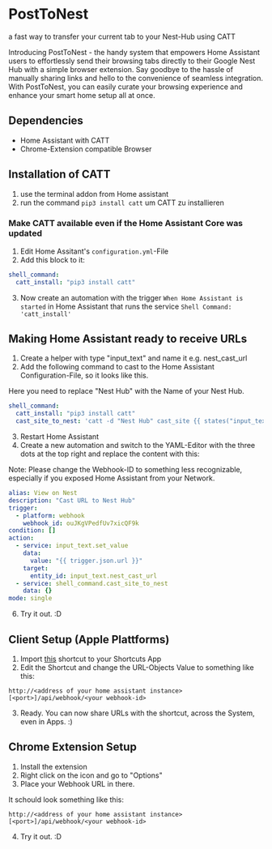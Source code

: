 # PostToNest
a fast way to transfer your current tab to your Nest-Hub using CATT

Introducing PostToNest - the handy system that empowers Home Assistant users to effortlessly send their browsing tabs directly to their Google Nest Hub with a simple browser extension. Say goodbye to the hassle of manually sharing links and hello to the convenience of seamless integration. With PostToNest, you can easily curate your browsing experience and enhance your smart home setup all at once. 

## Dependencies
- Home Assistant with CATT
- Chrome-Extension compatible Browser

## Installation of CATT
1. use the terminal addon from Home assistant
2. run the command `pip3 install catt` um CATT zu installieren

### Make CATT available even if the Home Assistant Core was updated
1. Edit Home Assitant's `configuration.yml`-File
2. Add this block to it:

```yml
shell_command:
  catt_install: "pip3 install catt"
  ```
  
3. Now create an automation with the trigger `When Home Assistant is started` in Home Assistant that runs the service `Shell Command: 'catt_install'`

## Making Home Assistant ready to receive URLs
1. Create a helper with type "input_text" and name it e.g. nest_cast_url
2. Add the following command to cast to the Home Assistant Configuration-File, so it looks like this.

Here you need to replace "Nest Hub" with the Name of your Nest Hub.
```yml
shell_command:
  catt_install: "pip3 install catt"
  cast_site_to_nest: 'catt -d "Nest Hub" cast_site {{ states("input_text.nest_cast_url") }}'
  ```
3. Restart Home Assistant
4. Create a new automation and switch to the YAML-Editor with the three dots at the top right and replace the content with this:

Note: Please change the Webhook-ID to something less recognizable, especially if you exposed Home Assistant from your Network.
```yml
alias: View on Nest
description: "Cast URL to Nest Hub"
trigger:
  - platform: webhook
    webhook_id: ouJKgVPedfUv7xicQF9k
condition: []
action:
  - service: input_text.set_value
    data:
      value: "{{ trigger.json.url }}"
    target:
      entity_id: input_text.nest_cast_url
  - service: shell_command.cast_site_to_nest
    data: {}
mode: single
```
6. Try it out. :D

## Client Setup (Apple Plattforms)
1. Import [this](https://www.icloud.com/shortcuts/22debfedcfbd4be085eb7f753b9f6a4b) shortcut to your Shortcuts App
2. Edit the Shortcut and change the URL-Objects Value to something like this: 

```http://<address of your home assistant instance>[<port>]/api/webhook/<your webhook-id>```

3. Ready. You can now share URLs with the shortcut, across the System, even in Apps. :)

## Chrome Extension Setup
1. Install the extension
2. Right click on the icon and go to "Options"
3. Place your Webhook URL in there.

It schould look something like this:

```http://<address of your home assistant instance>[<port>]/api/webhook/<your webhook-id>```

4. Try it out. :D
